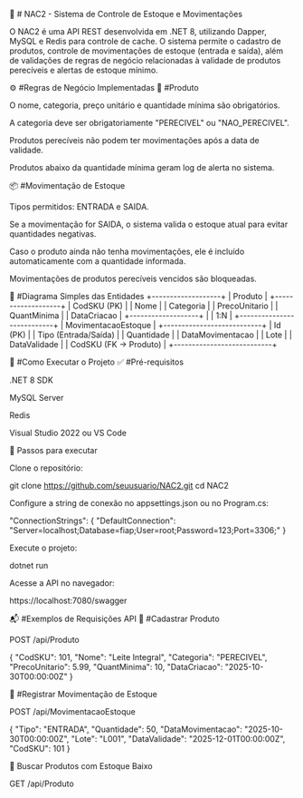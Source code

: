 🧾 # NAC2 - Sistema de Controle de Estoque e Movimentações

O NAC2 é uma API REST desenvolvida em .NET 8, utilizando Dapper, MySQL e Redis para controle de cache.
O sistema permite o cadastro de produtos, controle de movimentações de estoque (entrada e saída), além de validações de regras de negócio relacionadas à validade de produtos perecíveis e alertas de estoque mínimo.

⚙️ #Regras de Negócio Implementadas
🧩 #Produto

O nome, categoria, preço unitário e quantidade mínima são obrigatórios.

A categoria deve ser obrigatoriamente "PERECIVEL" ou "NAO_PERECIVEL".

Produtos perecíveis não podem ter movimentações após a data de validade.

Produtos abaixo da quantidade mínima geram log de alerta no sistema.

📦 #Movimentação de Estoque

Tipos permitidos: ENTRADA e SAIDA.

Se a movimentação for SAIDA, o sistema valida o estoque atual para evitar quantidades negativas.

Caso o produto ainda não tenha movimentações, ele é incluído automaticamente com a quantidade informada.

Movimentações de produtos perecíveis vencidos são bloqueadas.

🧱 #Diagrama Simples das Entidades
+-------------------+
|     Produto       |
+-------------------+
| CodSKU (PK)       |
| Nome              |
| Categoria          |
| PrecoUnitario      |
| QuantMinima        |
| DataCriacao        |
+-------------------+
           |
           | 1:N
           |
+---------------------------+
|    MovimentacaoEstoque    |
+---------------------------+
| Id (PK)       |
| Tipo (Entrada/Saída)      |
| Quantidade                |
| DataMovimentacao          |
| Lote                      |
| DataValidade              |
| CodSKU (FK -> Produto)    |
+---------------------------+

🔧 #Como Executar o Projeto
✅ #Pré-requisitos

.NET 8 SDK

MySQL Server

Redis

Visual Studio 2022 ou VS Code

🚀 Passos para executar

Clone o repositório:

git clone https://github.com/seuusuario/NAC2.git
cd NAC2


Configure a string de conexão no appsettings.json ou no Program.cs:

"ConnectionStrings": {
  "DefaultConnection": "Server=localhost;Database=fiap;User=root;Password=123;Port=3306;"
}


Execute o projeto:

dotnet run


Acesse a API no navegador:

https://localhost:7080/swagger

📬 #Exemplos de Requisições API
🔹 #Cadastrar Produto

POST /api/Produto

{
  "CodSKU": 101,
  "Nome": "Leite Integral",
  "Categoria": "PERECIVEL",
  "PrecoUnitario": 5.99,
  "QuantMinima": 10,
  "DataCriacao": "2025-10-30T00:00:00Z"
}

🔹 #Registrar Movimentação de Estoque

POST /api/MovimentacaoEstoque

{
  "Tipo": "ENTRADA",
  "Quantidade": 50,
  "DataMovimentacao": "2025-10-30T00:00:00Z",
  "Lote": "L001",
  "DataValidade": "2025-12-01T00:00:00Z",
  "CodSKU": 101
}

🔹 Buscar Produtos com Estoque Baixo

GET /api/Produto

